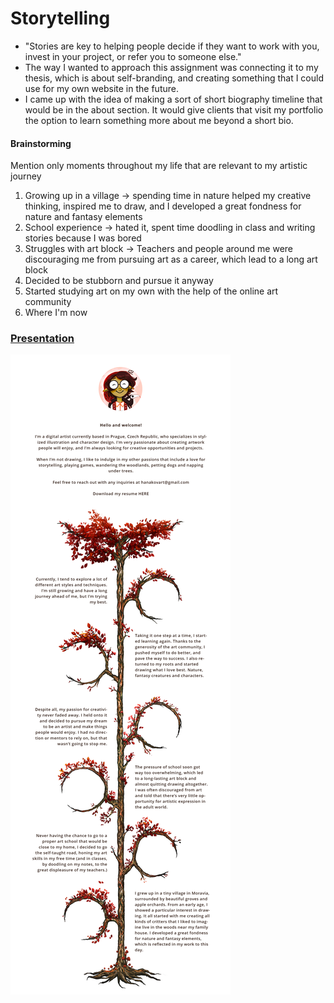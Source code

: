 # Storytelling
* "Stories are key to helping people decide if they want to work with you, invest in your project, or refer you to someone else."
* The way I wanted to approach this assignment was connecting it to my thesis, which is about self-branding, and creating something that I could use for my own website in the future.
* I came up with the idea of making a sort of short biography timeline that would be in the about section. It would give clients that visit my portfolio the option to learn something more about me beyond a short bio.

#### Brainstorming
Mention only moments throughout my life that are relevant to my artistic journey
1. Growing up in a village -> spending time in nature helped my creative thinking, inspired me to draw, and I developed a great fondness for nature and fantasy elements
2. School experience -> hated it, spent time doodling in class and writing stories because I was bored
3. Struggles with art block -> Teachers and people around me were discouraging me from pursuing art as a career, which lead to a long art block
4. Decided to be stubborn and pursue it anyway
5. Started studying art on my own with the help of the online art community
6. Where I'm now 

### [Presentation](Presentation.pdf)

![Timeline](Timeline.png)
